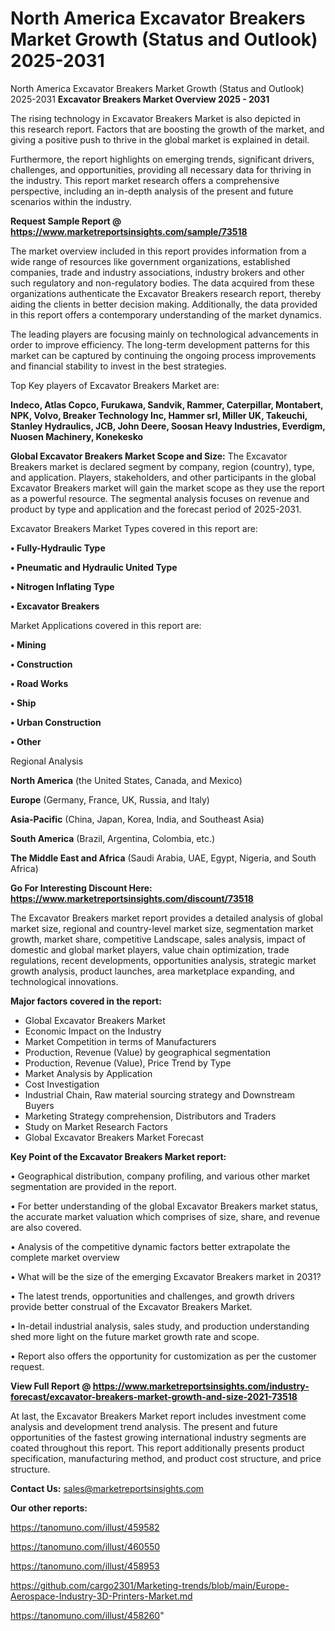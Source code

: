 # North America Excavator Breakers Market Growth (Status and Outlook) 2025-2031
North America Excavator Breakers Market Growth (Status and Outlook) 2025-2031
<Strong> Excavator Breakers Market Overview 2025 - 2031</strong>

The rising technology in Excavator Breakers Market is also depicted in this research report. Factors that are boosting the growth of the market, and giving a positive push to thrive in the global market is explained in detail.

Furthermore, the report highlights on emerging trends, significant drivers, challenges, and opportunities, providing all necessary data for thriving in the industry. This report market research offers a comprehensive perspective, including an in-depth analysis of the present and future scenarios within the industry.

<strong>Request Sample Report @ <a href=https://www.marketreportsinsights.com/sample/73518>https://www.marketreportsinsights.com/sample/73518</a></strong>

The market overview included in this report provides information from a wide range of resources like government organizations, established companies, trade and industry associations, industry brokers and other such regulatory and non-regulatory bodies. The data acquired from these organizations authenticate the Excavator Breakers research report, thereby aiding the clients in better decision making. Additionally, the data provided in this report offers a contemporary understanding of the market dynamics.

The leading players are focusing mainly on technological advancements in order to improve efficiency. The long-term development patterns for this market can be captured by continuing the ongoing process improvements and financial stability to invest in the best strategies.

Top Key players of Excavator Breakers Market are:

<strong>Indeco, Atlas Copco, Furukawa, Sandvik, Rammer, Caterpillar, Montabert, NPK, Volvo, Breaker Technology Inc, Hammer srl, Miller UK, Takeuchi, Stanley Hydraulics, JCB, John Deere, Soosan Heavy Industries, Everdigm, Nuosen Machinery, Konekesko</strong>

<strong><b>Global Excavator Breakers Market Scope and Size:</b></strong>
The Excavator Breakers market is declared segment by company, region (country), type, and application. Players, stakeholders, and other participants in the global Excavator Breakers market will gain the market scope as they use the report as a powerful resource. The segmental analysis focuses on revenue and product by type and application and the forecast period of 2025-2031.

Excavator Breakers Market Types covered in this report are:

<strong>• Fully-Hydraulic Type

• Pneumatic and Hydraulic United Type

• Nitrogen Inflating Type

• Excavator Breakers</strong>

Market Applications covered in this report are:

<strong>• Mining

• Construction

• Road Works

• Ship

• Urban Construction

• Other</strong> 

Regional Analysis

<strong>North America</strong> (the United States, Canada, and Mexico)

<strong>Europe</strong> (Germany, France, UK, Russia, and Italy)

<strong>Asia-Pacific</strong> (China, Japan, Korea, India, and Southeast Asia)

<strong>South America</strong> (Brazil, Argentina, Colombia, etc.)

<strong>The Middle East and Africa</strong> (Saudi Arabia, UAE, Egypt, Nigeria, and South Africa)

<strong>Go For Interesting Discount Here: <a href=https://www.marketreportsinsights.com/discount/73518>https://www.marketreportsinsights.com/discount/73518</a></strong>

The Excavator Breakers market report provides a detailed analysis of global market size, regional and country-level market size, segmentation market growth, market share, competitive Landscape, sales analysis, impact of domestic and global market players, value chain optimization, trade regulations, recent developments, opportunities analysis, strategic market growth analysis, product launches, area marketplace expanding, and technological innovations.

<strong><b>Major factors covered in the report:</b></strong>
<ul>
  <li>Global Excavator Breakers Market </li>
  <li>Economic Impact on the Industry</li>
  <li>Market Competition in terms of Manufacturers</li>
  <li>Production, Revenue (Value) by geographical segmentation</li>
  <li>Production, Revenue (Value), Price Trend by Type</li>
  <li>Market Analysis by Application</li>
  <li>Cost Investigation</li>
  <li>Industrial Chain, Raw material sourcing strategy and Downstream Buyers</li>
  <li>Marketing Strategy comprehension, Distributors and Traders</li>
  <li>Study on Market Research Factors</li>
  <li>Global Excavator Breakers Market Forecast</li>
</ul>

<strong><b>Key Point of the Excavator Breakers Market report:</b></strong>

• Geographical distribution, company profiling, and various other market segmentation are provided in the report.

• For better understanding of the global Excavator Breakers market status, the accurate market valuation which comprises of size, share, and revenue are also covered.

• Analysis of the competitive dynamic factors better extrapolate the complete market overview

• What will be the size of the emerging Excavator Breakers market in 2031?

• The latest trends, opportunities and challenges, and growth drivers provide better construal of the Excavator Breakers Market.

• In-detail industrial analysis, sales study, and production understanding shed more light on the future market growth rate and scope.

• Report also offers the opportunity for customization as per the customer request.

<strong><b>View Full Report @ <a href=https://www.marketreportsinsights.com/industry-forecast/excavator-breakers-market-growth-and-size-2021-73518>https://www.marketreportsinsights.com/industry-forecast/excavator-breakers-market-growth-and-size-2021-73518</a></b></strong>


At last, the Excavator Breakers Market report includes investment come analysis and development trend analysis. The present and future opportunities of the fastest growing international industry segments are coated throughout this report. This report additionally presents product specification, manufacturing method, and product cost structure, and price structure.

<strong>Contact Us:</strong>
sales@marketreportsinsights.com

<strong>Our other reports:</strong>

<a href=https://tanomuno.com/illust/459582>https://tanomuno.com/illust/459582</a>

<a href=https://tanomuno.com/illust/460550>https://tanomuno.com/illust/460550</a>

<a href=https://tanomuno.com/illust/458953>https://tanomuno.com/illust/458953</a>

<a href=https://github.com/cargo2301/Marketing-trends/blob/main/Europe-Aerospace-Industry-3D-Printers-Market.md>https://github.com/cargo2301/Marketing-trends/blob/main/Europe-Aerospace-Industry-3D-Printers-Market.md</a>

<a href=https://tanomuno.com/illust/458260>https://tanomuno.com/illust/458260</a>"
